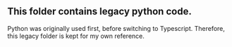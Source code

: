 ## This folder contains legacy python code.

Python was originally used first, before switching to Typescript. Therefore,
this legacy folder is kept for my own reference.
